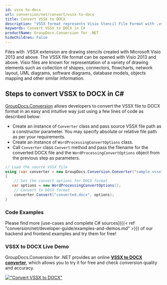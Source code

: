 ```yaml
---
id: vssx-to-docx
url: conversion/net/convert/vssx-to-docx
title: Convert VSSX to DOCX
description: "VSSX format represents Visio Stencil File Format with .vssx extension. Learn how to convert VSSX to DOCX file programmatically in C# language using GroupDocs.Conversion for .NET library."
keywords: Convert VSSX to DOCX in C#
productName: GroupDocs.Conversion for .NET
hideChildren: False
---
```


Files with .VSSX extension are drawing stencils created with Microsoft Visio 2013 and above. The VSSX file format can be opened with Visio 2013 and above. Visio files are known for representation of a variety of drawing elements such as collection of shapes, connectors, flowcharts, network layout, UML diagrams, software diagrams, database models, objects mapping and other similar information.

## Steps to convert VSSX to DOCX in C#

[GroupDocs.Conversion](https://products.groupdocs.com/conversion/net) allows developers to convert the VSSX file to DOCX format in an easy and intuitive way just using a few lines of code as described below:

* Create an instance of `Converter` class and pass source VSSX file path as a constructor parameter. You may specify absolute or relative file path as per your requirements. 
* Create an instance of `WordProcessingConvertOptions` class.
* Call `Converter` class `Convert` method and pass the filename for the converted DOCX file and the `WordProcessingConvertOptions` object from the previous step as parameters.

```csharp
// Load the source VSSX file
using (var converter = new GroupDocs.Conversion.Converter("sample.vssx"))
{
    // Set the convert options for DOCX format
   var options = new WordProcessingConvertOptions();
    // Convert to DOCX format
    converter.Convert("converted.docx", options);
}
```

### Code Examples

Please find more [use-cases and complete C# sources]({{< ref "conversion/net/developer-guide/examples-and-demos.md" >}}) of our backend and frontend examples and try them for free!

### VSSX to DOCX Live Demo

GroupDocs.Conversion for .NET provides an online [**VSSX to DOCX converter**](https://products.groupdocs.app/conversion/vssx-to-docx), which allows you to try it for free and check conversion quality and accuracy.

[!["Convert VSSX to DOCX"](conversion/net/images/convert-to-docx/convert-vssx-to-docx.png)](https://products.groupdocs.app/conversion/vssx-to-docx)